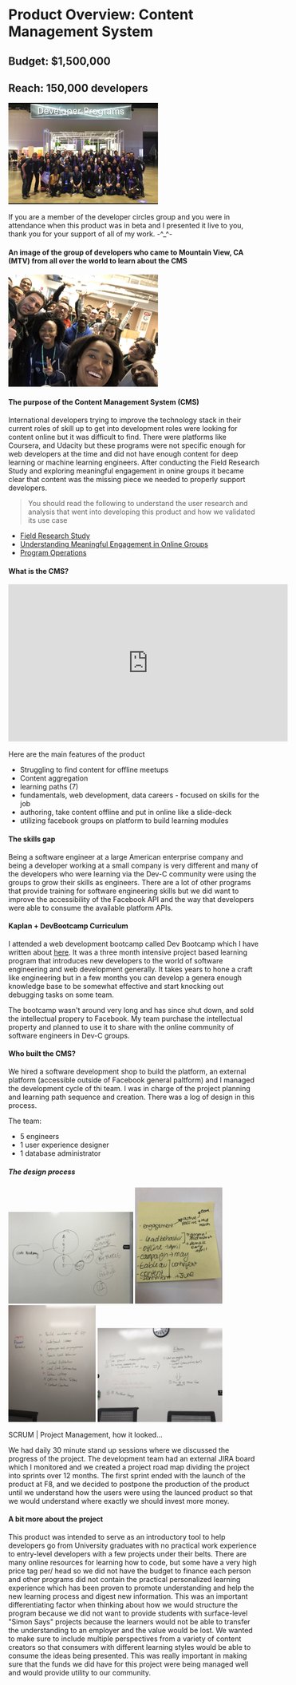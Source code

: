 # Product Overview: Content Management System

## Budget: $1,500,000

## Reach: 150,000 developers

<img src="/images/facebookwireframes/developercircles.jpg" width="300" />

If you are a member of the developer circles group and you were in attendance when this product was in beta and I presented it live to you, thank you for your support of all of my work. -^_^-

#### An image of the group of developers who came to Mountain View, CA (MTV) from all over the world to learn about the CMS

<img src="/images/facebookwireframes/AliviasTalk.jpg" width="300" />

#### The purpose of the Content Management System (CMS)

International developers trying to improve the technology stack in their current roles of skill up to get into development roles were looking for content online but it was difficult to find. There were platforms like Coursera, and Udacity but these programs were not specific enough for web developers at the time and did not have enough content for deep learning or machine learning engineers. After conducting the Field Research Study and exploring meaningful engagement in onine groups it became clear that content was the missing piece we needed to properly support developers.

>You should read the following to understand the user research and analysis that went into developing this product and how we validated its use case

- [Field Research Study](https://amblount.github.io/developercirclesfieldresearch)
- [Understanding Meaningful Engagement in Online Groups](https://amblount.github.io/unpackingwork/datasciencefacebook)
- [Program Operations](https://amblount.github.io/unpackingwork/facebookprogrammanager)

#### What is the CMS?

<iframe width="560" height="315" src="https://www.youtube.com/embed/c6MsSNpoKAQ" title="YouTube video player" frameborder="0" allow="accelerometer; autoplay; clipboard-write; encrypted-media; gyroscope; picture-in-picture" allowfullscreen></iframe>

Here are the main features of the product

- Struggling to find content for offline meetups
- Content aggregation 
- learning paths (7)
- fundamentals, web development, data careers - focused on skills for the job
- authoring, take content offline and put in online like a slide-deck
- utilizing facebook groups on platform to build learning modules

#### The skills gap

Being a software engineer at a large American enterprise company and being a developer working at a small company is very different and many of the developers who were learning via the Dev-C community were using the groups to grow their skills as engineers. There are a lot of other programs that provide training for software engineering skills but we did want to improve the accessibility of the Facebook API and the way that developers were able to consume the available platform APIs. 

#### Kaplan + DevBootcamp Curriculum

I attended a web development bootcamp called Dev Bootcamp which I have written about [here](https://amblount.github.io/devbootcamp). It was a three month intensive project based learning program that introduces new developers to the world of software engineering and web development generally. It takes years to hone a craft like engineering but in a few months you can develop a genera enough knowledge base to be somewhat effective and start knocking out debugging tasks on some team.

The bootcamp wasn't around very long and has since shut down, and sold the intellectual propery to Facebook. My team purchase the intellectual property and planned to use it to share with the online community of software engineers in Dev-C groups. 

#### Who built the CMS?

We hired a software development shop to build the platform, an external platform (accessible outside of Facebook general paltform) and I managed the development cycle of thi team. I was in charge of the project planning and learning path sequence and creation. There was a log of design in this process. 

The team:

- 5 engineers 
- 1 user experience designer
- 1 database administrator

##### The design process

<p float="left">
  <img src="/images/facebookwireframes/code-academy-product.jpg" width="250" />
  <img src="/images/facebookwireframes/datasciencenotes.jpg" width="175" /> 
  <img src="/images/facebookwireframes/dev-c-program-obj.jpg" width="175" />
  <img src="/images/facebookwireframes/meaningful-engagement.jpg" width="250" /> 
</p>

SCRUM | Project Management, how it looked...

We had daily 30 minute stand up sessions where we discussed the progress of the project. The development team had an external JIRA board which I monitored and we created a project road map dividing the project into sprints over 12 months. The first sprint ended with the launch of the product at F8, and we decided to postpone the production of the product until we understand how the users were using the launced product so that we would understand where exactly we should invest more money.


#### A bit more about the project

This product was intended to serve as an introductory tool to help developers go from University graduates with no practical work experience to entry-level developers with a few projects under their belts. There are many online resources for learning how to code, but some have a very high price tag per/ head so we did not have the budget to finance each person and other programs did not contain the practical personalized learning experience which has been proven to promote understanding and help the new learning process and digest new information. This was an important differentiating factor when thinking about how we would structure the program because we did not want to provide students with surface-level "Simon Says" projects because the learners would not be able to transfer the understanding to an employer and the value would be lost. We wanted to make sure to include multiple perspectives from a variety of content creators so that consumers with different learning styles would be able to consume the ideas being presented. This was really important in making sure that the funds we did have for this project were being managed well and would provide utility to our community.
